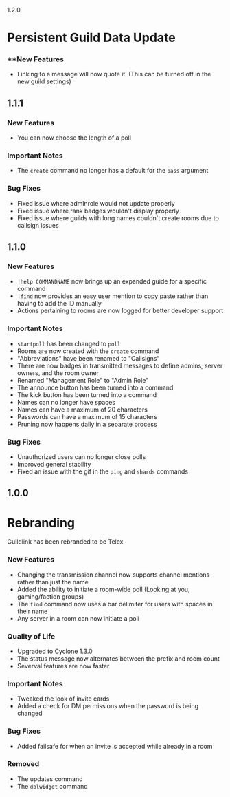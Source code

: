 1.2.0
# Persistent Guild Data Update

### **New Features
- Linking to a message will now quote it. (This can be turned off in the new guild settings)

1.1.1
-
### **New Features**
- You can now choose the length of a poll

### **Important Notes**
- The `create` command no longer has a default for the `pass` argument

### **Bug Fixes**
- Fixed issue where adminrole would not update properly
- Fixed issue where rank badges wouldn't display properly
- Fixed issue where guilds with long names couldn't create rooms due to callsign issues

1.1.0
-
### **New Features**
- `|help COMMANDNAME` now brings up an expanded guide for a specific command
- `|find` now provides an easy user mention to copy paste rather than having to add the ID manually
- Actions pertaining to rooms are now logged for better developer support

### **Important Notes**
- `startpoll` has been changed to `poll`
- Rooms are now created with the `create` command
- "Abbreviations" have been renamed to "Callsigns"
- There are now badges in transmitted messages to define admins, server owners, and the room owner
- Renamed "Management Role" to "Admin Role"
- The announce button has been turned into a command
- The kick button has been turned into a command
- Names can no longer have spaces
- Names can have a maximum of 20 characters
- Passwords can have a maximum of 15 characters
- Pruning now happens daily in a separate process

### **Bug Fixes**
- Unauthorized users can no longer close polls
- Improved general stability
- Fixed an issue with the gif in the `ping` and `shards` commands

1.0.0
-
# Rebranding
Guildlink has been rebranded to be Telex

### **New Features**
- Changing the transmission channel now supports channel mentions rather than just the name
- Added the ability to initiate a room-wide poll (Looking at you, gaming/faction groups)
- The `find` command now uses a bar delimiter for users with spaces in their name
- Any server in a room can now initiate a poll

### **Quality of Life**
- Upgraded to Cyclone 1.3.0
- The status message now alternates between the prefix and room count
- Severval features are now faster

### **Important Notes**
- Tweaked the look of invite cards
- Added a check for DM permissions when the password is being changed

### **Bug Fixes**
- Added failsafe for when an invite is accepted while already in a room

### **Removed**
- The updates command
- The `dblwidget` command
